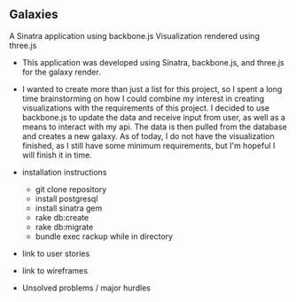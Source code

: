## Galaxies
A Sinatra application using backbone.js
Visualization rendered using three.js
- This application was developed using Sinatra, backbone.js, and three.js for the galaxy render.
- I wanted to create more than just a list for this project, so I spent a long time brainstorming on how I could combine my interest in creating visualizations with the requirements of this project. I decided to use backbone.js to update the data and receive input from user, as well as a means to interact with my api. The data is then pulled from the database and creates a new galaxy. As of today, I do not have the visualization finished, as I still have some minimum requirements, but I'm hopeful I will finish it in time.


- installation instructions
  - git clone repository
  - install postgresql
  - install sinatra gem
  - rake db:create
  - rake db:migrate
  - bundle exec rackup while in directory


- link to user stories
- link to wireframes
- Unsolved problems / major hurdles
